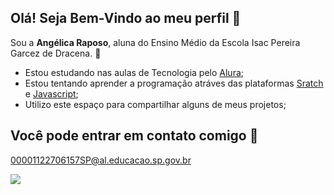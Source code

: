 ## Olá! Seja Bem-Vindo ao meu perfil 👋
Sou a **Angélica Raposo**, aluna do Ensino Médio da Escola Isac Pereira Garcez de Dracena. 💙

- Estou estudando nas aulas de Tecnologia pelo [Alura](https://www.alura.com.br);
- Estou tentando aprender a programação atráves das plataformas [Sratch](https://scratch.mit.edu/) e [Javascript](https://editor.p5js.org/);
- Utilizo este espaço para compartilhar alguns de meus projetos;

## Você pode entrar em contato comigo 📧

00001122706157SP@al.educacao.sp.gov.br

![](https://media.tenor.com/88WoVphrDsgAAAAM/heart.gif)
